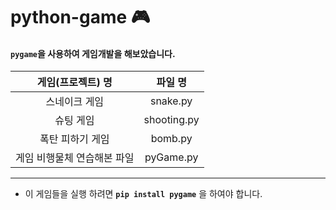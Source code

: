 # python-game 🎮

#### ```pygame```을 사용하여 게임개발을 해보았습니다.

| 게임(프로젝트) 명 | 파일 명 |
|:------------:| :-------------:|
스네이크 게임 | snake.py
슈팅 게임 | shooting.py
폭탄 피하기 게임 | bomb.py
게임 비행물체 연습해본 파일 | pyGame.py
---
- 이 게임들을 실행 하려면  **```pip install pygame```** 을 하여야 합니다.

